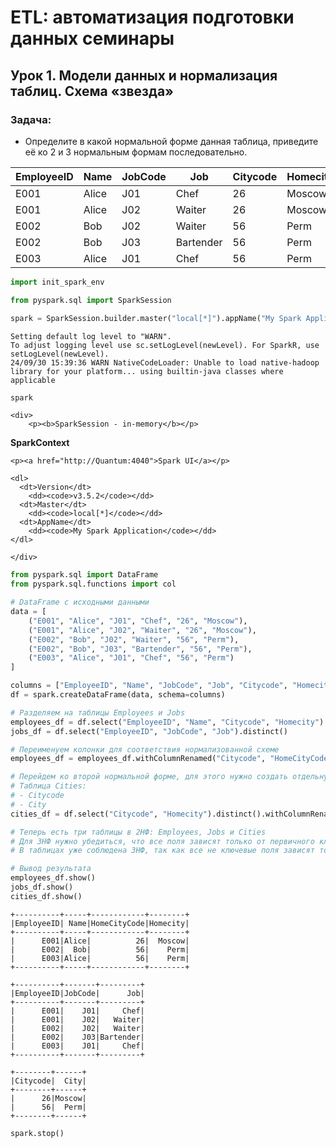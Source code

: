 # ETL: автоматизация подготовки данных семинары

## Урок 1. Модели данных и нормализация таблиц. Схема «звезда»

### Задача:

 - Определите в какой нормальной форме данная таблица, приведите её ко 2 и 3 нормальным формам последовательно.

| EmployeeID | Name     | JobCode | Job           | Citycode | Homecity |
|--------------|----------|----------|----------------|-----------|----------|
| E001         | Alice    | J01      | Chef           | 26        | Moscow   |
| E001         | Alice    | J02      | Waiter         | 26        | Moscow   |
| E002         | Bob      | J02      | Waiter         | 56        | Perm     |
| E002         | Bob      | J03      | Bartender      | 56        | Perm     |
| E003         | Alice    | J01      | Chef           | 56        | Perm     |


```python
import init_spark_env
```


```python
from pyspark.sql import SparkSession
```


```python
spark = SparkSession.builder.master("local[*]").appName("My Spark Application").getOrCreate()
```

    Setting default log level to "WARN".
    To adjust logging level use sc.setLogLevel(newLevel). For SparkR, use setLogLevel(newLevel).
    24/09/30 15:39:36 WARN NativeCodeLoader: Unable to load native-hadoop library for your platform... using builtin-java classes where applicable



```python
spark
```





    <div>
        <p><b>SparkSession - in-memory</b></p>

<div>
    <p><b>SparkContext</b></p>

    <p><a href="http://Quantum:4040">Spark UI</a></p>

    <dl>
      <dt>Version</dt>
        <dd><code>v3.5.2</code></dd>
      <dt>Master</dt>
        <dd><code>local[*]</code></dd>
      <dt>AppName</dt>
        <dd><code>My Spark Application</code></dd>
    </dl>
</div>

    </div>





```python
from pyspark.sql import DataFrame
from pyspark.sql.functions import col
```


```python
# DataFrame с исходными данными
data = [
    ("E001", "Alice", "J01", "Chef", "26", "Moscow"),
    ("E001", "Alice", "J02", "Waiter", "26", "Moscow"),
    ("E002", "Bob", "J02", "Waiter", "56", "Perm"),
    ("E002", "Bob", "J03", "Bartender", "56", "Perm"),
    ("E003", "Alice", "J01", "Chef", "56", "Perm")
]

columns = ["EmployeeID", "Name", "JobCode", "Job", "Citycode", "Homecity"]
df = spark.createDataFrame(data, schema=columns)
```


```python
# Разделяем на таблицы Employees и Jobs
employees_df = df.select("EmployeeID", "Name", "Citycode", "Homecity").distinct()
jobs_df = df.select("EmployeeID", "JobCode", "Job").distinct()
```


```python
# Переименуем колонки для соответствия нормализованной схеме
employees_df = employees_df.withColumnRenamed("Citycode", "HomeCityCode")
```


```python
# Перейдем ко второй нормальной форме, для этого нужно создать отдельную таблицу для городов
# Таблица Cities:
# - Citycode
# - City
cities_df = df.select("Citycode", "Homecity").distinct().withColumnRenamed("Homecity", "City")

# Теперь есть три таблицы в 2НФ: Employees, Jobs и Cities
# Для 3НФ нужно убедиться, что все поля зависят только от первичного ключа
# В таблицах уже соблюдена 3НФ, так как все не ключевые поля зависят только от первичного ключа
```


```python
# Вывод результата
employees_df.show()
jobs_df.show()
cities_df.show()
```

                                                                                    

    +----------+-----+------------+--------+
    |EmployeeID| Name|HomeCityCode|Homecity|
    +----------+-----+------------+--------+
    |      E001|Alice|          26|  Moscow|
    |      E002|  Bob|          56|    Perm|
    |      E003|Alice|          56|    Perm|
    +----------+-----+------------+--------+
    
    +----------+-------+---------+
    |EmployeeID|JobCode|      Job|
    +----------+-------+---------+
    |      E001|    J01|     Chef|
    |      E001|    J02|   Waiter|
    |      E002|    J02|   Waiter|
    |      E002|    J03|Bartender|
    |      E003|    J01|     Chef|
    +----------+-------+---------+
    
    +--------+------+
    |Citycode|  City|
    +--------+------+
    |      26|Moscow|
    |      56|  Perm|
    +--------+------+
    



```python
spark.stop()
```
